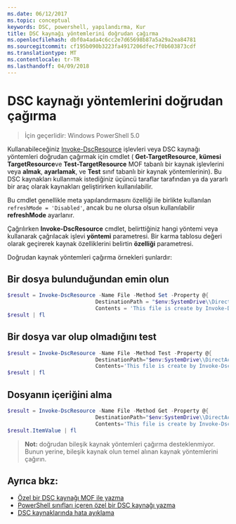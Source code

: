 ```yaml
---
ms.date: 06/12/2017
ms.topic: conceptual
keywords: DSC, powershell, yapılandırma, Kur
title: DSC kaynağı yöntemlerini doğrudan çağırma
ms.openlocfilehash: dbf0a4ada4c6cc2e7d65698b87a5a29a2ea84781
ms.sourcegitcommit: cf195b090b3223fa4917206dfec7f0b603873cdf
ms.translationtype: MT
ms.contentlocale: tr-TR
ms.lasthandoff: 04/09/2018
---
```

# <a name="calling-dsc-resource-methods-directly"></a>DSC kaynağı yöntemlerini doğrudan çağırma

>İçin geçerlidir: Windows PowerShell 5.0

Kullanabileceğiniz [Invoke-DscResource](https://technet.microsoft.com/library/mt517869.aspx) işlevleri veya DSC kaynağı yöntemleri doğrudan çağırmak için cmdlet ( **Get-TargetResource**, **kümesi TargetResource**ve  **Test-TargetResource** MOF tabanlı bir kaynak işlevlerini veya **almak**, **ayarlamak**, ve **Test** sınıf tabanlı bir kaynak yöntemlerinin).
Bu DSC kaynakları kullanmak istediğiniz üçüncü taraflar tarafından ya da yararlı bir araç olarak kaynakları geliştirirken kullanılabilir.

Bu cmdlet genellikle meta yapılandırmasını özelliği ile birlikte kullanılan `refreshMode = 'Disabled'`, ancak bu ne olursa olsun kullanılabilir **refreshMode** ayarlanır.

Çağrılırken **Invoke-DscResource** cmdlet, belirttiğiniz hangi yöntemi veya kullanarak çağrılacak işlevi **yöntemi** parametresi. Bir karma tablosu değeri olarak geçirerek kaynak özelliklerini belirtin **özelliği** parametresi.

Doğrudan kaynak yöntemleri çağırma örnekleri şunlardır:

## <a name="ensure-a-file-is-present"></a>Bir dosya bulunduğundan emin olun

```powershell
$result = Invoke-DscResource -Name File -Method Set -Property @{
                            DestinationPath = "$env:SystemDrive\\DirectAccess.txt";
                            Contents = 'This file is create by Invoke-DscResource'} -Verbose
$result | fl
```

## <a name="test-that-a-file-is-present"></a>Bir dosya var olup olmadığını test

```powershell
$result = Invoke-DscResource -Name File -Method Test -Property @{
                            DestinationPath="$env:SystemDrive\\DirectAccess.txt";
                            Contents='This file is create by Invoke-DscResource'} -Verbose
$result | fl
```

## <a name="get-the-contents-of-file"></a>Dosyanın içeriğini alma

```powershell
$result = Invoke-DscResource -Name File -Method Get -Property @{
                            DestinationPath="$env:SystemDrive\\DirectAccess.txt";
                            Contents='This file is create by Invoke-DscResource'} -Verbose
$result.ItemValue | fl
```

>**Not:** doğrudan bileşik kaynak yöntemleri çağırma desteklenmiyor. Bunun yerine, bileşik kaynak olun temel alınan kaynak yöntemlerini çağırın.

## <a name="see-also"></a>Ayrıca bkz:
- [Özel bir DSC kaynağı MOF ile yazma](authoringResourceMOF.md)
- [PowerShell sınıfları içeren özel bir DSC kaynağı yazma](authoringResourceClass.md)
- [DSC kaynaklarında hata ayıklama](debugResource.md)